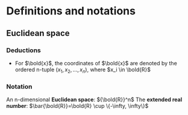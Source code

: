# Definitions and notations
## Euclidean space
### Deductions
- For $\bold{x}$, the coordinates of $\bold{x}$ are denoted by the ordered n-tuple $(x_1,x_2,...,x_n)$, where $x_i \in \bold{R}$
### Notation
An n-dimensional **Euclidean space**: ${\bold{R}}^n$
The **extended real number**: $\bar{\bold{R}}=\bold{R} \cup \{-\infty, \infty\}$